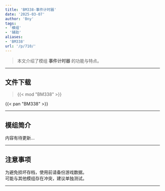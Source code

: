 ```yaml
---
title: 'BM338-事件计时器'
date: '2025-03-07'
author: 'Bny'
tags:
- '模组'
- '辅助'
aliases:
- 'BM338'
url: '/p/710/'
---
```


> 本文介绍了模组 **事件计时器** 的功能与特点。

---

## 文件下载  

> {{< mod "BM338" >}}  

{{< pan "BM338" >}}  

---

## 模组简介

>  
内容有待更新...  

---

## 注意事项

>  
为避免损坏存档，使用前请备份游戏数据。  
可能与其他模组存在冲突，建议单独测试。  

---

